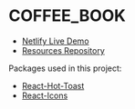 # COFFEE_BOOK

- [Netlify Live Demo](https://coffee-book-ph1.netlify.app/)
- [Resources Repository](https://github.com/shakilahmedatik/coffee-book-resources)

Packages used in this project:

- [React-Hot-Toast](https://react-hot-toast.com/)
- [React-Icons](https://react-icons.github.io/react-icons/)
